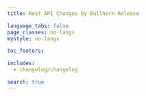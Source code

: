```yaml
---
title: Rest API Changes by Bullhorn Release

language_tabs: false
page_classes: no-langs
mystyle: no-langs

toc_footers:

includes:
  - changelog/changelog

search: true
---
```

